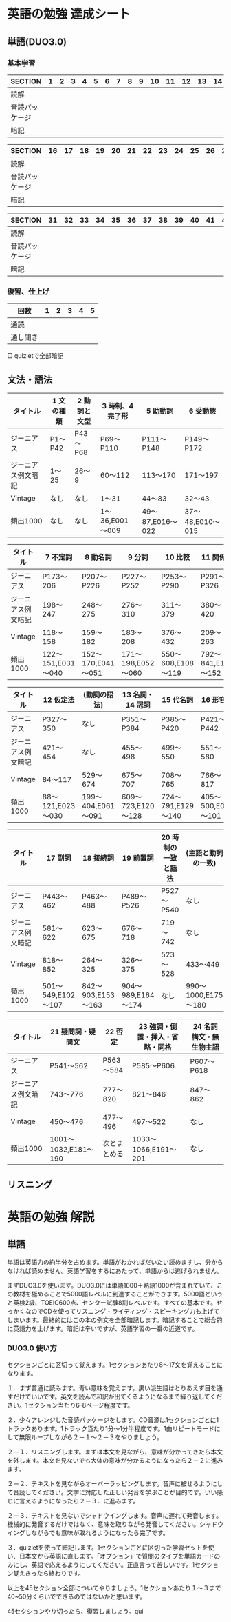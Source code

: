 # 英語の勉強 達成シート
## 単語(DUO3.0)
### 基本学習
|SECTION|1|2|3|4|5|6|7|8|9|10|11|12|13|14|15|
----|----|----|----|----|----|----|----|----|----|----|----|----|----|----|----
|読解||||||||||||||||
|音読パッケージ|||||||||||||||
|暗記||||||||||||||||

|SECTION|16|17|18|19|20|21|22|23|24|25|26|27|28|29|30|
----|----|----|----|----|----|----|----|----|----|----|----|----|----|----|----
|読解||||||||||||||||
|音読パッケージ|||||||||||||||
|暗記||||||||||||||||

|SECTION|31|32|33|34|35|36|37|38|39|40|41|42|43|44|45|
----|----|----|----|----|----|----|----|----|----|----|----|----|----|----|----
|読解||||||||||||||||
|音読パッケージ|||||||||||||||
|暗記||||||||||||||||

### 復習、仕上げ

|回数|1|2|3|4|5|
----|----|----|----|----|----
|通読||||||
|通し聞き||||||

□ quizletで全部暗記

## 文法・語法

|タイトル|1 文の種類|2 動詞と文型|3 時制、4 完了形|5 助動詞|6 受動態|
|----|----|----|----|----|----|
|ジーニアス|P1～P42|P43～P68|P69～P110|P111～P148|P149～P172|
|ジーニアス例文暗記|1～25|26～9|60～112|113～170|171～197|
|Vintage|なし|なし|1～31|44～83|32～43|
|頻出1000|なし|なし|1～36,E001～009|49～87,E016～022|37～48,E010～015|

|タイトル|7 不定詞|8 動名詞|9 分詞|10 比較|11 関係詞|
|----|----|----|----|----|----|
|ジーニアス|P173～206|P207～P226|P227～P252|P253～P290|P291～P326|
|ジーニアス例文暗記|198～247|248～275|276～310|311～379|380～420|
|Vintage|118～158|159～182|183～208|376～432|209～263|
|頻出1000|122～151,E031～040|152～170,E041～051|171～198,E052～060|550～608,E108～119|792～841,E141～152|

|タイトル|12 仮定法|(動詞の語法)|13 名詞・14 冠詞|15 代名詞|16 形容詞|
|----|----|----|----|----|----|
|ジーニアス|P327～350|なし|P351～P384|P385～P420|P421～P442|
|ジーニアス例文暗記|421～454|なし|455～498|499～550|551～580|
|Vintage|84～117|529～674|675～707|708～765|766～817|
|頻出1000|88～121,E023～030|199～404,E061～091|609～723,E120～128|724～791,E129～140|405～500,E092～101|

|タイトル|17 副詞|18 接続詞|19 前置詞|20 時制の一致と話法|(主語と動詞の一致)|
|----|----|----|----|----|----|
|ジーニアス|P443～462|P463～488|P489～P526|P527～P540|なし|
|ジーニアス例文暗記|581～622|623～675|676～718|719～742|なし|
|Vintage|818～852|264～325|326～375|523～528|433～449|
|頻出1000|501～549,E102～107|842～903,E153～163|904～989,E164～174|なし|990～1000,E175～180|

|タイトル|21 疑問詞・疑問文|22 否定|23 強調・倒置・挿入・省略・同格|24 名詞構文・無生物主語|
|----|----|----|----|----|
|ジーニアス|P541～562|P563～584|P585～P606|P607～P618|
|ジーニアス例文暗記|743～776|777～820|821～846|847～862|
|Vintage|450～476|477～496|497～522|なし|
|頻出1000|1001～1032,E181～190|次とまとめる|1033～1066,E191～201|なし|


## リスニング

# 英語の勉強 解説

## 単語
単語は英語力の約半分を占めます。単語がわかればだいたい読めますし、分からなければ読めません。英語学習をするにあたって、単語からは逃げられません。

まずDUO3.0を使います。DUO3.0には単語1600＋熟語1000が含まれていて、この教材を極めることで5000語レベルに到達することができます。5000語というと英検2級、TOEIC600点、センター試験8割レベルです。すべての基本です。せっかくなのでCDを使ってリスニング・ライティング・スピーキング力も上げてしまいます。最終的にはこの本の例文を全部暗記します。暗記することで総合的に英語力を上げます。暗記は辛いですが、英語学習の一番の近道です。

### DUO3.0 使い方
セクションごとに区切って覚えます。1セクションあたり8～17文を覚えることになります。

１．まず普通に読みます。青い意味を覚えます。黒い派生語はとりあえず目を通すだけでいいです。英文を読んで和訳が出てくるようになるまで繰り返してください。1セクション当たり6-8ページ程度です。

２．少々アレンジした音読パッケージをします。CD音源は1セクションごとに1トラックあります。1トラック当たり1分～1分半程度です。1曲リピートモードにして無限ループしながら２－１～２－３をやりましょう。

２－１．リスニングします。まずは本文を見ながら、意味が分かってきたら本文を外します。本文を見ないでも大体の意味が分かるようになったら２－２に進みます。

２－２．テキストを見ながらオーバーラッピングします。音声に被せるようにして音読してください。文字に対応した正しい発音を学ぶことが目的です。いい感じに言えるようになったら２－３．に進みます。

２－３．テキストを見ないでシャドウイングします。音声に遅れて発音します。機械的に発音するだけではなく、意味を取りながら発音してください。シャドウイングしながらでも意味が取れるようになったら完了です。

３．quizletを使って暗記します。1セクションごとに区切った学習セットを使い、日本文から英語に直します。「オプション」で質問のタイプを単語カードのみにし、英語で応えるようにしてください。正直言って苦しいです。1セクション覚えきったら終わりです。

以上を45セクション全部についてやりましょう。1セクションあたり１～３まで40~50分くらいでできるのではないかと思います。

45セクションやり切ったら、復習しましょう。qui
